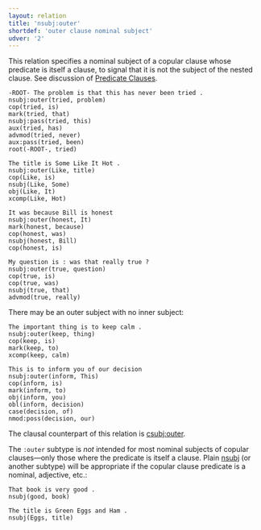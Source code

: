 ```yaml
---
layout: relation
title: 'nsubj:outer'
shortdef: 'outer clause nominal subject'
udver: '2'
---
```


This relation specifies a nominal subject of a copular clause whose predicate is itself a clause, 
to signal that it is not the subject of the nested clause.
See discussion of [Predicate Clauses](/u/overview/complex-clauses.html#predicate-clauses).

~~~ sdparse
-ROOT- The problem is that this has never been tried .
nsubj:outer(tried, problem)
cop(tried, is)
mark(tried, that)
nsubj:pass(tried, this)
aux(tried, has)
advmod(tried, never)
aux:pass(tried, been)
root(-ROOT-, tried)
~~~

~~~ sdparse
The title is Some Like It Hot .
nsubj:outer(Like, title)
cop(Like, is)
nsubj(Like, Some)
obj(Like, It)
xcomp(Like, Hot)
~~~

~~~ sdparse
It was because Bill is honest
nsubj:outer(honest, It)
mark(honest, because)
cop(honest, was)
nsubj(honest, Bill)
cop(honest, is)
~~~

~~~ sdparse
My question is : was that really true ?
nsubj:outer(true, question)
cop(true, is)
cop(true, was)
nsubj(true, that)
advmod(true, really)
~~~

There may be an outer subject with no inner subject:

~~~ sdparse
The important thing is to keep calm .
nsubj:outer(keep, thing)
cop(keep, is)
mark(keep, to)
xcomp(keep, calm)
~~~

~~~ sdparse
This is to inform you of our decision
nsubj:outer(inform, This)
cop(inform, is)
mark(inform, to)
obj(inform, you)
obl(inform, decision)
case(decision, of)
nmod:poss(decision, our)
~~~

The clausal counterpart of this relation is [csubj:outer]().

The `:outer` subtype is *not* intended for most nominal subjects of copular clauses—only those where the predicate is itself a clause. 
Plain [nsubj]() (or another subtype) will be appropriate if the copular clause predicate is a nominal, adjective, etc.:

~~~ sdparse
That book is very good .
nsubj(good, book)
~~~

~~~ sdparse
The title is Green Eggs and Ham .
nsubj(Eggs, title)
~~~
